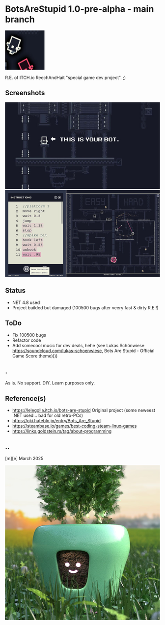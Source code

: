 # BotsAreStupid 1.0-pre-alpha - main branch 
![Logo](Images/logo.png)

R.E. of ITCH.io ReechAndHait "special game dev project". ;)

## Screenshots
![W11](Images/sshot01.png)
![W11](Images/sshot02.png)

## Status
- NET 4.8 used
- Project builded but damaged (100500 bugs after veery fast & dirty  R.E.!) 

## ToDo
- Fix 100500 bugs
- Refactor code 
- Add somecool music for dev deals, hehe (see Lukas Schönwiese  https://soundcloud.com/lukas-schoenwiese, Bots Are Stupid - Official Game Score theme))))

## .
As is. No support. DIY. Learn purposes only.

## Reference(s)

- https://lelegolla.itch.io/bots-are-stupid Original project (some neweest .NET used... bad for old retro-PCs)
- https://oki.hateblo.jp/entry/Bots_Are_Stupid
- https://steambase.io/games/best-coding-steam-linux-games
- https://links.goldstein.rs/tag/about-programming


## ..
[m][e] March 2025

![Logo](Images/BotsAreStupid.png)
